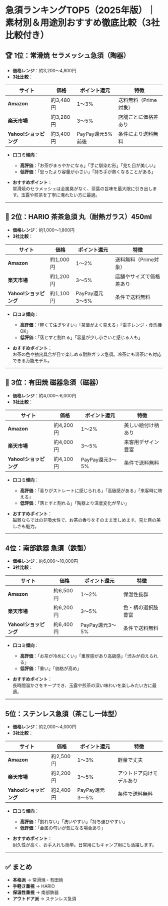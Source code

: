 # 急須ランキングTOP5（2025年版）｜素材別＆用途別おすすめ徹底比較（3社比較付き）

## 🏆 1位：常滑焼 セラメッシュ急須（陶器）

- **価格レンジ**：約3,200〜4,800円  
- **3社比較**：

| サイト | 価格 | ポイント還元 | 特徴 |
|--------|------|--------------|------|
| **Amazon** | 約3,480円 | 1〜3% | 送料無料（Prime対象） |
| **楽天市場** | 約3,280円 | 3〜5% | 店舗ごとに価格差あり |
| **Yahoo!ショッピング** | 約3,400円 | PayPay還元5%前後 | 条件により送料無料 |

- **口コミ傾向**：
  - **高評価**：「お茶がまろやかになる」「手に馴染む形」「見た目が美しい」  
  - **低評価**：「思ったより容量が小さい」「持ち手が熱くなることがある」

- **おすすめポイント**：  
  常滑焼のセラメッシュは金属臭がなく、茶葉の旨味を最大限に引き出します。玉露や煎茶を丁寧に淹れたい方に最適。

---

## 🥈 2位：HARIO 茶茶急須 丸（耐熱ガラス）450ml

- **価格レンジ**：約1,000〜1,800円  
- **3社比較**：

| サイト | 価格 | ポイント還元 | 特徴 |
|--------|------|--------------|------|
| **Amazon** | 約1,000円 | 1〜2% | 送料無料（Prime対象） |
| **楽天市場** | 約1,200円 | 3〜5% | 店舗やサイズで価格差あり |
| **Yahoo!ショッピング** | 約1,100円 | PayPay還元3〜5% | 条件で送料無料 |

- **口コミ傾向**：
  - **高評価**：「軽くて注ぎやすい」「茶葉がよく見える」「電子レンジ・食洗機OK」  
  - **低評価**：「落とすと割れる」「容量が少し小さいと感じる人も」

- **おすすめポイント**：  
  お茶の色や抽出具合が目で楽しめる耐熱ガラス急須。冷茶にも温茶にも対応できる万能モデル。

---

## 🥉 3位：有田焼 磁器急須（磁器）

- **価格レンジ**：約4,000〜6,000円  
- **3社比較**：

| サイト | 価格 | ポイント還元 | 特徴 |
|--------|------|--------------|------|
| **Amazon** | 約4,200円 | 1〜2% | 美しい絵付け柄あり |
| **楽天市場** | 約4,000円 | 3〜5% | 来客用デザイン豊富 |
| **Yahoo!ショッピング** | 約4,100円 | PayPay還元3〜5% | 条件で送料無料 |

- **口コミ傾向**：
  - **高評価**：「香りがストレートに感じられる」「高級感がある」「来客時に映える」  
  - **低評価**：「落とすと割れる」「陶器より温度変化が早い」

- **おすすめポイント**：  
  磁器ならではの非吸水性で、お茶の香りをそのまま楽しめます。見た目の美しさも魅力。

---

## 4位：南部鉄器 急須（鉄製）

- **価格レンジ**：約6,000〜10,000円  
- **3社比較**：

| サイト | 価格 | ポイント還元 | 特徴 |
|--------|------|--------------|------|
| **Amazon** | 約6,500円 | 1〜2% | 保温性抜群 |
| **楽天市場** | 約6,200円 | 3〜5% | 色・柄の選択肢豊富 |
| **Yahoo!ショッピング** | 約6,400円 | PayPay還元3〜5% | 条件で送料無料 |

- **口コミ傾向**：
  - **高評価**：「お茶が冷めにくい」「重厚感があり高級感」「渋みが抑えられる」  
  - **低評価**：「重い」「価格が高め」

- **おすすめポイント**：  
  長時間温かさをキープでき、玉露や煎茶の深い味わいを楽しみたい方に最適。

---

## 5位：ステンレス急須（茶こし一体型）

- **価格レンジ**：約2,000〜4,000円  
- **3社比較**：

| サイト | 価格 | ポイント還元 | 特徴 |
|--------|------|--------------|------|
| **Amazon** | 約2,500円 | 1〜3% | 軽量で丈夫 |
| **楽天市場** | 約2,200円 | 3〜5% | アウトドア向けモデルあり |
| **Yahoo!ショッピング** | 約2,400円 | PayPay還元3〜5% | 条件で送料無料 |

- **口コミ傾向**：
  - **高評価**：「割れない」「洗いやすい」「持ち運びやすい」  
  - **低評価**：「金属の匂いが気になる場合あり」

- **おすすめポイント**：  
  耐久性が高く、お手入れも簡単。日常用にもキャンプ用にも活躍します。

---

## ✅ まとめ
- **本格派** → 常滑焼・有田焼  
- **手軽さ重視** → HARIO  
- **保温性重視** → 南部鉄器  
- **アウトドア派** → ステンレス急須  
